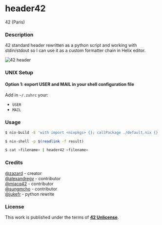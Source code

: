 # **header42**

42 (Paris)

### **Description**

42 standard header rewritten as a python script 
and working with stdin/stdout so I can use it as 
a custom formatter chain in Helix editor.

![42 header](img/42header.jpg)

### **UNIX Setup**

#### Option 1: export USER and MAIL in your shell configuration file

Add in `~/.zshrc` your:

+ `USER`
+ `MAIL`

### **Usage**

```bash
$ nix-build -E 'with import <nixpkgs> {}; callPackage ./default.nix {}'

$ nix-shell -p $(readlink -f result)

$ cat <filename> | header42 <filename>
```

### **Credits**

[@zazard](https://github.com/zazard) - creator  
[@alexandregv](https://github.com/alexandregv) - contributor  
[@mjacq42](https://github.com/mjacq42) - contributor  
[@sungmcho](https://github.com/lordtomi0325) - contributor  
[@jukefr](https://github.com/jukefr) - python rewrite

### **License**

This work is published under the terms of **[42 Unlicense](https://github.com/gcamerli/42unlicense)**.
